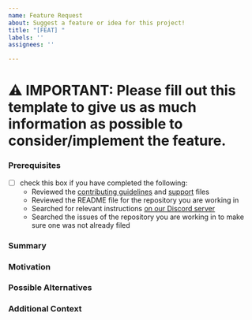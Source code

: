 ```yaml
---
name: Feature Request
about: Suggest a feature or idea for this project!
title: "[FEAT] "
labels: ''
assignees: ''

---
```


# ⚠️ IMPORTANT: Please fill out this template to give us as much information as possible to consider/implement the feature.

### Prerequisites

- [ ] check this box if you have completed the following:
    - Reviewed the [contributing guidelines](https://github.com/COVID-19-electronic-health-system/.github/blob/master/CONTRIBUTING.md) and [support](https://github.com/COVID-19-electronic-health-system/.github/blob/master/SUPPORT.md) files
    - Reviewed the README file for the repository you are working in
    - Searched for relevant instructions [on our Discord server](https://discord.gg/pPERUuv)
    - Searched the issues of the repository you are working in to make sure one was not already filed

### Summary

<!-- One paragraph explanation of the feature. -->

### Motivation

<!-- Why are we doing this? What use cases does it support? What is the expected outcome? -->

### Possible Alternatives

<!-- A clear and concise description of the alternative solutions you've considered. -->

### Additional Context

<!-- Add any other context or screenshots about the feature request here. -->
